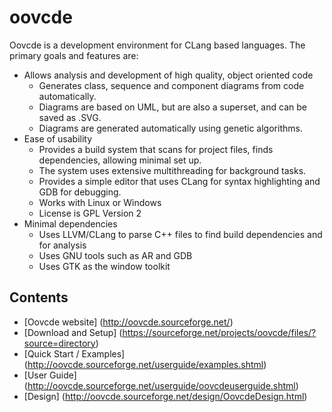oovcde
======

Oovcde is a development environment for CLang based languages. The primary goals and features are:

- Allows analysis and development of high quality, object oriented code
   * Generates class, sequence and component diagrams from code automatically.
   * Diagrams are based on UML, but are also a superset, and can be saved as .SVG.
   * Diagrams are generated automatically using genetic algorithms.
- Ease of usability
   * Provides a build system that scans for project files, finds dependencies, allowing minimal set up.
   * The system uses extensive multithreading for background tasks.
   * Provides a simple editor that uses CLang for syntax highlighting and GDB for debugging.
   * Works with Linux or Windows
   * License is GPL Version 2
- Minimal dependencies
   * Uses LLVM/CLang to parse C++ files to find build dependencies and for analysis
   * Uses GNU tools such as AR and GDB
   * Uses GTK as the window toolkit

## Contents

- [Oovcde website] (http://oovcde.sourceforge.net/)
- [Download and Setup] (https://sourceforge.net/projects/oovcde/files/?source=directory)
- [Quick Start / Examples] (http://oovcde.sourceforge.net/userguide/examples.shtml)
- [User Guide] (http://oovcde.sourceforge.net/userguide/oovcdeuserguide.shtml)
- [Design] (http://oovcde.sourceforge.net/design/OovcdeDesign.html)

